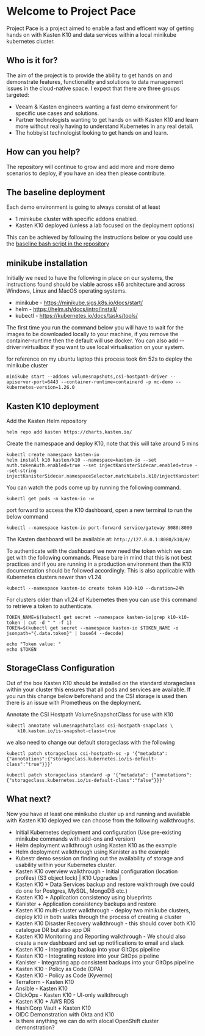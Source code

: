 # Welcome to Project Pace 



Project Pace is a project aimed to enable a fast and efficent way of getting hands on with Kasten K10 and data services within a local minikube kubernetes cluster. 

## Who is it for?

The aim of the project is to provide the ability to get hands on and demonstrate features, functionality and solutions to data management issues in the cloud-native space. I expect that there are three groups targeted: 

- Veeam & Kasten engineers wanting a fast demo environment for specific use cases and solutions. 
- Partner technologists wanting to get hands on with Kasten K10 and learn more without really having to understand Kubernetes in any real detail. 
- The hobbyist technologist looking to get hands on and learn.

## How can you help? 

The repository will continue to grow and add more and more demo scenarios to deploy, if you have an idea then please contribute. 

## The baseline deployment 

Each demo environment is going to always consist of at least 

- 1 minikube cluster with specific addons enabled. 
- Kasten K10 deployed (unless a lab focused on the deployment options)

This can be achieved by following the instructions below or you could use the [baseline bash script in the repository](baseline.sh) 

## minikube installation 

Initially we need to have the following in place on our systems, the instructions found should be viable across x86 architecture and across Windows, Linux and MacOS operating systems. 

- minikube - https://minikube.sigs.k8s.io/docs/start/ 
- helm - https://helm.sh/docs/intro/install/
- kubectl - https://kubernetes.io/docs/tasks/tools/ 

The first time you run the command below you will have to wait for the images to be downloaded locally to your machine, if you remove the container-runtime then the default will use docker. You can also add --driver=virtualbox if you want to use local virtualisation on your system. 

for reference on my ubuntu laptop this process took 6m 52s to deploy the minikube cluster

```
minikube start --addons volumesnapshots,csi-hostpath-driver --apiserver-port=6443 --container-runtime=containerd -p mc-demo --kubernetes-version=1.26.0 
```


## Kasten K10 deployment 
Add the Kasten Helm repository

``` 
helm repo add kasten https://charts.kasten.io/
```
Create the namespace and deploy K10, note that this will take around 5 mins 

```
kubectl create namespace kasten-io
helm install k10 kasten/k10 --namespace=kasten-io --set auth.tokenAuth.enabled=true --set injectKanisterSidecar.enabled=true --set-string injectKanisterSidecar.namespaceSelector.matchLabels.k10/injectKanisterSidecar=true
```
You can watch the pods come up by running the following command.
```
kubectl get pods -n kasten-io -w
```
port forward to access the K10 dashboard, open a new terminal to run the below command

```
kubectl --namespace kasten-io port-forward service/gateway 8080:8000
```

The Kasten dashboard will be available at: `http://127.0.0.1:8080/k10/#/`

To authenticate with the dashboard we now need the token which we can get with the following commands. Please bare in mind that this is not best practices and if you are running in a production environment then the K10 documentation should be followed accordingly. This is also applicable with Kubernetes clusters newer than v1.24 

```
kubectl --namespace kasten-io create token k10-k10 --duration=24h
```
For clusters older than v1.24 of Kubernetes then you can use this command to retrieve a token to authenticate. 

```
TOKEN_NAME=$(kubectl get secret --namespace kasten-io|grep k10-k10-token | cut -d " " -f 1)
TOKEN=$(kubectl get secret --namespace kasten-io $TOKEN_NAME -o jsonpath="{.data.token}" | base64 --decode)

echo "Token value: "
echo $TOKEN
```

## StorageClass Configuration 

Out of the box Kasten K10 should be installed on the standard storageclass within your cluster this ensures that all pods and services are available. If you run this change below beforehand and the CSI storage is used then there is an issue with Prometheus on the deployment. 

Annotate the CSI Hostpath VolumeSnapshotClass for use with K10

```
kubectl annotate volumesnapshotclass csi-hostpath-snapclass \
    k10.kasten.io/is-snapshot-class=true
```
we also need to change our default storageclass with the following 

```
kubectl patch storageclass csi-hostpath-sc -p '{"metadata": {"annotations":{"storageclass.kubernetes.io/is-default-class":"true"}}}'

kubectl patch storageclass standard -p '{"metadata": {"annotations":{"storageclass.kubernetes.io/is-default-class":"false"}}}'
```

## What next? 

Now you have at least one minikube cluster up and running and available with Kasten K10 deployed we can choose from the following walkthroughs. 

- Initial Kubernetes deployment and configuration (Use pre-existing minikube commands with add-ons and version)
- Helm deployment walkthrough using Kasten K10 as the example
- Helm deployment walkthrough using Kanister as the example
- Kubestr demo session on finding out the availability of storage and usability within your Kubernetes cluster.
- Kasten K10 overview walkthrough - Initial configuration (location profiles) (S3 object lock) | K10 Upgrades |
- Kasten K10 + Data Services backup and restore walkthrough (we could do one for Postgres, MySQL, MongoDB etc.)
- Kasten K10 + Application consistency using blueprints
- Kanister + Application consistency backups and restore
- Kasten K10 multi-cluster walkthrough - deploy two minikube clusters, deploy k10 in both walks through the process of creating a cluster
- Kasten K10 Disaster Recovery walkthrough - this should cover both K10 catalogue DR but also app DR
- Kasten K10 Monitoring and Reporting walkthrough - We should also create a new dashboard and set up notifications to email and slack
- Kasten K10 - Integrating backup into your GitOps pipeline
- Kasten K10 - Integrating restore into your GitOps pipeline
- Kanister - Integrating app consistent backups into your GitOps pipeline
- Kasten K10 - Policy as Code (OPA)
- Kasten K10 - Policy as Code (Kyverno)
- Terraform - Kasten K10
- Ansible - Kasten K10
- ClickOps - Kasten K10 - UI-only walkthrough
- Kasten K10 + AWS RDS
- HashiCorp Vault + Kasten K10
- OIDC Demonstration with Okta and K10
- Is there anything we can do with alocal OpenShift cluster demonstration?
